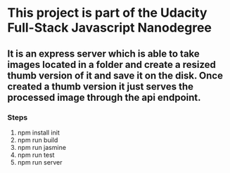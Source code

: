 # **This project is part of the Udacity Full-Stack Javascript Nanodegree**
## It is an express server which is able to take images located in a folder and create a resized thumb version of it and save it on the disk. Once created a thumb version it just serves the processed image through the api endpoint.

### Steps 
1. npm install init
2. npm run build 
3. npm run jasmine
4. npm run test
5. npm run server

    